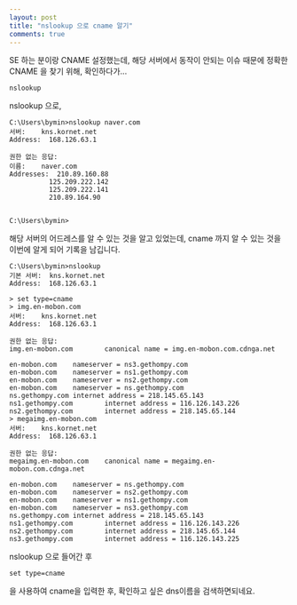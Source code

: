 ```yaml
---
layout: post
title: "nslookup 으로 cname 알기"
comments: true
---
```


SE 하는 분이랑 CNAME 설정했는데,
해당 서버에서 동작이 안되는 이슈 때문에 정확한 CNAME 을 찾기 위해,
확인하다가...

```
nslookup
```

nslookup 으로,

```
C:\Users\bymin>nslookup naver.com
서버:    kns.kornet.net
Address:  168.126.63.1

권한 없는 응답:
이름:    naver.com
Addresses:  210.89.160.88
          125.209.222.142
          125.209.222.141
          210.89.164.90


C:\Users\bymin>
```
해당 서버의 어드레스를 알 수 있는 것을 알고 있었는데,
cname 까지 알 수 있는 것을 이번에 알게 되어 기록을 남깁니다.

```
C:\Users\bymin>nslookup
기본 서버:  kns.kornet.net
Address:  168.126.63.1

> set type=cname
> img.en-mobon.com
서버:    kns.kornet.net
Address:  168.126.63.1

권한 없는 응답:
img.en-mobon.com        canonical name = img.en-mobon.com.cdnga.net

en-mobon.com    nameserver = ns3.gethompy.com
en-mobon.com    nameserver = ns1.gethompy.com
en-mobon.com    nameserver = ns2.gethompy.com
en-mobon.com    nameserver = ns.gethompy.com
ns.gethompy.com internet address = 218.145.65.143
ns1.gethompy.com        internet address = 116.126.143.226
ns2.gethompy.com        internet address = 218.145.65.144
> megaimg.en-mobon.com
서버:    kns.kornet.net
Address:  168.126.63.1

권한 없는 응답:
megaimg.en-mobon.com    canonical name = megaimg.en-mobon.com.cdnga.net

en-mobon.com    nameserver = ns.gethompy.com
en-mobon.com    nameserver = ns2.gethompy.com
en-mobon.com    nameserver = ns1.gethompy.com
en-mobon.com    nameserver = ns3.gethompy.com
ns.gethompy.com internet address = 218.145.65.143
ns1.gethompy.com        internet address = 116.126.143.226
ns2.gethompy.com        internet address = 218.145.65.144
ns3.gethompy.com        internet address = 116.126.143.225
```

nslookup 으로 들어간 후
```
set type=cname
```
을 사용하여 cname을 입력한 후, 확인하고 싶은 dns이름을 검색하면되네요.
